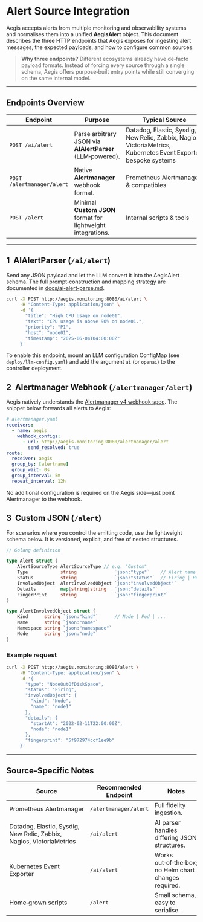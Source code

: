 # Alert Source Integration

Aegis accepts alerts from multiple monitoring and observability systems and normalises them into a unified **AegisAlert** object.  This document describes the three HTTP endpoints that Aegis exposes for ingesting alert messages, the expected payloads, and how to configure common sources.

> **Why three endpoints?**  Different ecosystems already have de‑facto payload formats.  Instead of forcing every source through a single schema, Aegis offers purpose‑built entry points while still converging on the same internal model.

---

## Endpoints Overview

| Endpoint                   | Purpose                                                      | Typical Source                                                                                                   |
| -------------------------- | ------------------------------------------------------------ | ---------------------------------------------------------------------------------------------------------------- |
| `POST /ai/alert`           | Parse arbitrary JSON via **AIAlertParser** (LLM‑powered).    | Datadog, Elastic, Sysdig, New Relic, Zabbix, Nagios, VictoriaMetrics, Kubernetes Event Exporter, bespoke systems |
| `POST /alertmanager/alert` | Native **Alertmanager** webhook format.                      | Prometheus Alertmanager & compatibles                                                                            |
| `POST /alert`              | Minimal **Custom JSON** format for lightweight integrations. | Internal scripts & tools                                                                                         |

---

## 1  AIAlertParser (`/ai/alert`)

Send any JSON payload and let the LLM convert it into the AegisAlert schema.  The full prompt‑construction and mapping strategy are documented in [docs/ai-alert-parse.md](docs/ai-alert-parse.md).

```bash
curl -X POST http://aegis.monitoring:8080/ai/alert \
     -H "Content-Type: application/json" \
     -d '{
       "title": "High CPU Usage on node01",
       "text": "CPU usage is above 90% on node01.",
       "priority": "P1",
       "host": "node01",
       "timestamp": "2025-06-04T04:00:00Z"
     }'
```

To enable this endpoint, mount an LLM configuration ConfigMap (see `deploy/llm-config.yaml`) and add the argument `ai` (or `openai`) to the controller deployment.


## 2  Alertmanager Webhook (`/alertmanager/alert`)

Aegis natively understands the [Alertmanager v4 webhook spec](https://prometheus.io/docs/alerting/latest/alertmanager/).  The snippet below forwards all alerts to Aegis:

```yaml
# alertmanager.yaml
receivers:
  - name: aegis
    webhook_configs:
      - url: http://aegis.monitoring:8080/alertmanager/alert
        send_resolved: true
route:
  receiver: aegis
  group_by: [alertname]
  group_wait: 0s
  group_interval: 5m
  repeat_interval: 12h
```

No additional configuration is required on the Aegis side—just point Alertmanager to the webhook.


## 3  Custom JSON (`/alert`)

For scenarios where you control the emitting code, use the lightweight schema below.  It is versioned, explicit, and free of nested structures.

```go
// Golang definition

type Alert struct {
    AlertSourceType AlertSourceType // e.g. "Custom"
    Type            string              `json:"type"`    // Alert name
    Status          string              `json:"status"`  // Firing | Resolved
    InvolvedObject  AlertInvolvedObject `json:"involvedObject"`
    Details         map[string]string   `json:"details"`
    FingerPrint     string              `json:"fingerprint"`
}

type AlertInvolvedObject struct {
    Kind      string `json:"kind"`      // Node | Pod | ...
    Name      string `json:"name"`
    Namespace string `json:"namespace"`
    Node      string `json:"node"`
}
```

### Example request

```bash
curl -X POST http://aegis.monitoring:8080/alert \
     -H "Content-Type: application/json" \
     -d '{
       "type": "NodeOutOfDiskSpace",
       "status": "Firing",
       "involvedObject": {
         "kind": "Node",
         "name": "node1"
       },
       "details": {
         "startAt": "2022-02-11T22:00:00Z",
         "node": "node1"
       },
       "fingerprint": "5f972974ccf1ee9b"
     }'
```

---

## Source‑Specific Notes

| Source                                                               | Recommended Endpoint  | Notes                                                 |
| -------------------------------------------------------------------- | --------------------- | ----------------------------------------------------- |
| Prometheus Alertmanager                                              | `/alertmanager/alert` | Full fidelity ingestion.                              |
| Datadog, Elastic, Sysdig, New Relic, Zabbix, Nagios, VictoriaMetrics | `/ai/alert`           | AI parser handles differing JSON structures.          |
| Kubernetes Event Exporter                                            | `/ai/alert`           | Works out‑of‑the‑box; no Helm chart changes required. |
| Home‑grown scripts                                                   | `/alert`              | Small schema, easy to serialise.                      |
